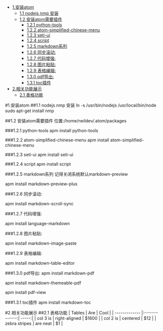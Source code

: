 <!-- TOC depthFrom:1 depthTo:6 withLinks:1 updateOnSave:1 orderedList:0 -->

- [1.安装atom](#1安装atom)
	- [1.1 nodejs nmp 安装](#11-nodejs-nmp-安装)
	- [1.2 安装atom需要插件](#12-安装atom需要插件)
		- [1.2.1 python-tools](#121-python-tools)
		- [1.2.2 atom-simplified-chinese-menu](#122-atom-simplified-chinese-menu)
		- [1.2.3 seti-ui](#123-seti-ui)
		- [1.2.4 script](#124-script)
		- [1.2.5 markdown系列](#125-markdown系列)
		- [1.2.6 同步滚动:](#126-同步滚动)
		- [1.2.7 代码增强:](#127-代码增强)
		- [1.2.8 图片粘贴:](#128-图片粘贴)
		- [1.2.9 表格编辑:](#129-表格编辑)
		- [1.3.0 pdf导出:](#130-pdf导出)
		- [1.3.1 toc插件](#131-toc插件)
- [2.相关功能展示](#2相关功能展示)
	- [2.1 表格功能](#21-表格功能)

<!-- /TOC -->

#1.安装atom
##1.1 nodejs nmp 安装
ln -s /usr/bin/nodejs /usr/local/bin/node
sudo apt-get install nmp

##1.2 安装atom需要插件
位置:/home/neildev/.atom/packages

###1.2.1 python-tools
apm install python-tools

###1.2.2 atom-simplified-chinese-menu
apm install atom-simplified-chinese-menu

###1.2.3 seti-ui
apm install seti-ui

###1.2.4 script
apm install script

###1.2.5 markdown系列
记得关闭系统默认markdown-preview

apm install markdown-preview-plus

###1.2.6 同步滚动:

apm install markdown-scroll-sync

###1.2.7 代码增强:

apm install language-markdown

###1.2.8 图片粘贴:

apm install markdown-image-paste

###1.2.9 表格编辑:

apm install markdown-table-editor

###1.3.0 pdf导出:
apm install markdown-pdf

apm install markdown-themeable-pdf

apm install pdf-view

###1.3.1 toc插件
apm install markdown-toc


#2.相关功能展示
##2.1 表格功能
| Tables        | Are           | Cool  |
| ------------- |:-------------:| -----:|
| col 3 is      | right-aligned | $1600 |
| col 2 is      | centered      |   $12 |
| zebra stripes | are neat      |    $1 |
